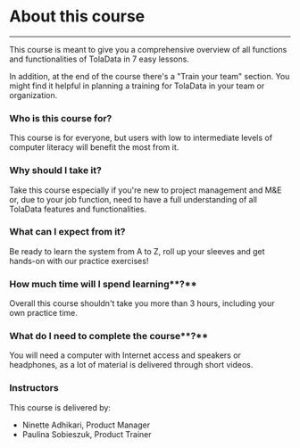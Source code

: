 # About this course

---

This course is meant to give you a comprehensive overview of all functions and functionalities of TolaData in 7 easy lessons.

In addition, at the end of the course there's a "Train your team" section. You might find it helpful in planning a training for TolaData in your team or organization.

### **Who is this course for?**

This course is for everyone, but users with low to intermediate levels of computer literacy will benefit the most from it.

### **Why should I take it?**

Take this course especially if you're new to project management and M&E or, due to your job function, need to have a full understanding of all TolaData features and functionalities.

### **What can I expect from it?**

Be ready to learn the system from A to Z, roll up your sleeves and get hands-on with our practice exercises!

### How much time will I spend learning**?**

Overall this course shouldn't take you more than 3 hours, including your own practice time.

### What do I need to complete the course**?**

You will need a computer with Internet access and speakers or headphones, as a lot of material is delivered through short videos.

### Instructors

This course is delivered by:

* Ninette Adhikari, Product Manager
* Paulina Sobieszuk, Product Trainer



